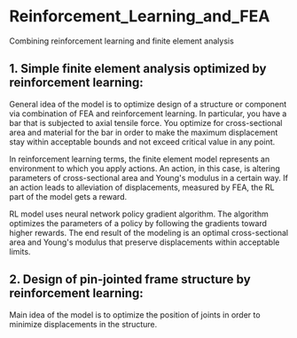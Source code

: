 # Reinforcement_Learning_and_FEA
Combining reinforcement learning and finite element analysis

## 1. Simple finite element analysis optimized by reinforcement learning: 

  General idea of the model is to optimize design of a structure or component via combination of FEA and reinforcement learning. In     particular, you have a bar that is subjected to axial tensile force. You optimize for cross-sectional area and material for the bar in order to make the maximum displacement stay within acceptable bounds and not exceed critical value in any point. 

  In reinforcement learning terms, the finite element model represents an environment to which you apply actions. An action, in this case, is altering parameters of cross-sectional area and Young's modulus in a certain way. If an action leads to alleviation of displacements, measured by FEA, the RL part of the model gets a reward.

  RL model uses neural network policy gradient algorithm. The algorithm optimizes the parameters of a policy by following the gradients toward higher rewards. The end result of the modeling is an optimal cross-sectional area and Young's modulus that preserve displacements within acceptable limits.


## 2. Design of pin-jointed frame structure by reinforcement learning:
  
  Main idea of the model is to optimize the position of joints in order to minimize displacements in the structure.
